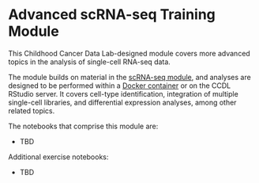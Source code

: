 # Advanced scRNA-seq Training Module

This Childhood Cancer Data Lab-designed module covers more advanced topics in the analysis of single-cell RNA-seq data.

The module builds on material in the [scRNA-seq  module](https://github.com/AlexsLemonade/training-modules/tree/master/scRNA-seq), and analyses are designed to be performed within a [Docker container](https://github.com/AlexsLemonade/training-modules/tree/master/docker-install) or on the CCDL RStudio server.
It covers cell-type identification, integration of multiple single-cell libraries, and differential expression analyses, among other related topics.

The notebooks that comprise this module are:

* TBD


Additional exercise notebooks:

* TBD
